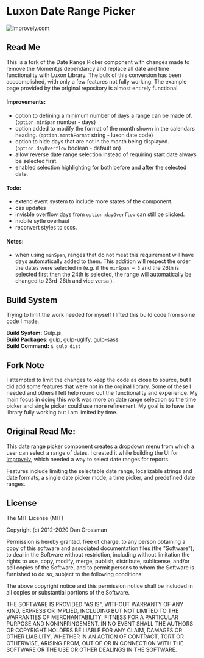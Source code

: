 # Luxon Date Range Picker

![Improvely.com](https://i.imgur.com/UTRlaar.png)

## Read Me
This is a fork of the Date Range Picker component with changes made to remove the Moment.js dependancy and replace all date and time functionality with Luxon Library. The bulk of this conversion has been acccomplished, with only a few features not fully working. The example page provided by the original repository is almost entirely functional.

#### Improvements:
- option to defining a minimum number of days a range can be made of. (`option.minSpan` number - days)
- option added to modify the format of the month shown in the calendars heading. (`option.monthFormat` string - luxon date code)
- option to hide days that are not in the month being displayed. (`option.dayOverflow` boolean - default on)
- allow reverse date range selection instead of requiring start date always be selected first. 
- enabled selection highlighting for both before and after the selected date.

#### Todo:
- extend event system to include more states of the component.
- css updates
- invisble overflow days from `option.dayOverflow` can still be clicked. 
- mobile sytle overhaul
- reconvert styles to scss. 

#### Notes:
- when using `minSpan`, ranges that do not meat this requirement will have days automatically added to them. This addition will respect the order the dates were selected in (e.g. if the `minSpan = 3` and the 26th is selected first then the 24th is selected, the range will automatically be changed to 23rd-26th and vice versa ).

## Build System
Trying to limit the work needed for myself I lifted this build code from some code I made.

__Build System:__ Gulp.js  
__Build Packages:__ gulp, gulp-uglify, gulp-sass  
__Build Command:__ `$ gulp dist`  

## Fork Note
I attempted to limit the changes to keep the code as close to source, but I did add some features that were not in the orginal library. Some of these I needed and others I felt help round out the functionality and experience. My main focus in doing this work was more on date range selection so the time picker and single picker could use more refinement. My goal is to have the library fully working but I am limited by time. 

## Original Read Me:
This date range picker component creates a dropdown menu from which a user can
select a range of dates. I created it while building the UI for [Improvely](http://www.improvely.com), 
which needed a way to select date ranges for reports.

Features include limiting the selectable date range, localizable strings and date formats,
a single date picker mode, a time picker, and predefined date ranges.

## License

The MIT License (MIT)

Copyright (c) 2012-2020 Dan Grossman

Permission is hereby granted, free of charge, to any person obtaining a copy
of this software and associated documentation files (the "Software"), to deal
in the Software without restriction, including without limitation the rights
to use, copy, modify, merge, publish, distribute, sublicense, and/or sell
copies of the Software, and to permit persons to whom the Software is
furnished to do so, subject to the following conditions:

The above copyright notice and this permission notice shall be included in
all copies or substantial portions of the Software.

THE SOFTWARE IS PROVIDED "AS IS", WITHOUT WARRANTY OF ANY KIND, EXPRESS OR
IMPLIED, INCLUDING BUT NOT LIMITED TO THE WARRANTIES OF MERCHANTABILITY,
FITNESS FOR A PARTICULAR PURPOSE AND NONINFRINGEMENT. IN NO EVENT SHALL THE
AUTHORS OR COPYRIGHT HOLDERS BE LIABLE FOR ANY CLAIM, DAMAGES OR OTHER
LIABILITY, WHETHER IN AN ACTION OF CONTRACT, TORT OR OTHERWISE, ARISING FROM,
OUT OF OR IN CONNECTION WITH THE SOFTWARE OR THE USE OR OTHER DEALINGS IN
THE SOFTWARE.

